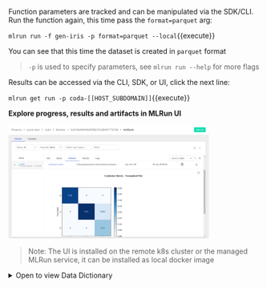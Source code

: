 Function parameters are tracked and can be manipulated via the SDK/CLI.
Run the function again, this time pass the `format=parquet` arg:

`mlrun run -f gen-iris -p format=parquet --local`{{execute}}

You can see that this time the dataset is created in `parquet` format

> `-p` is used to specify parameters, see `mlrun run --help` for more flags

Results can be accessed via the CLI, SDK, or UI, click the next line:

`mlrun get run -p coda-[[HOST_SUBDOMAIN]]`{{execute}}

**Explore progress, results and artifacts in MLRun UI**

<img src="./images/mlrun-ui.png" alt="mlrun-ui" width="400"/>

> Note: The UI is installed on the remote k8s cluster or the managed MLRun service, it can be installed as local docker image

<details><summary>Open to view Data Dictionary</summary>

|Feature|Format|Type|Description|
|---|---|---|---|
|**Id**|*integer*|Nominal|Identifier for each property.|
|**PID**|*integer*|Nominal|Parcel identification number - can be usedwith city web site for parcel review.|
|**MS SubClass**|*integer*|Nominal|Identifies the type of dwellinginvolved in the sale. Type is coded, please refer to full datadocumentation|
|**MS Zoning**|*string*|Nominal|Identifies the general zoningclassification of the sale.|
</details>
